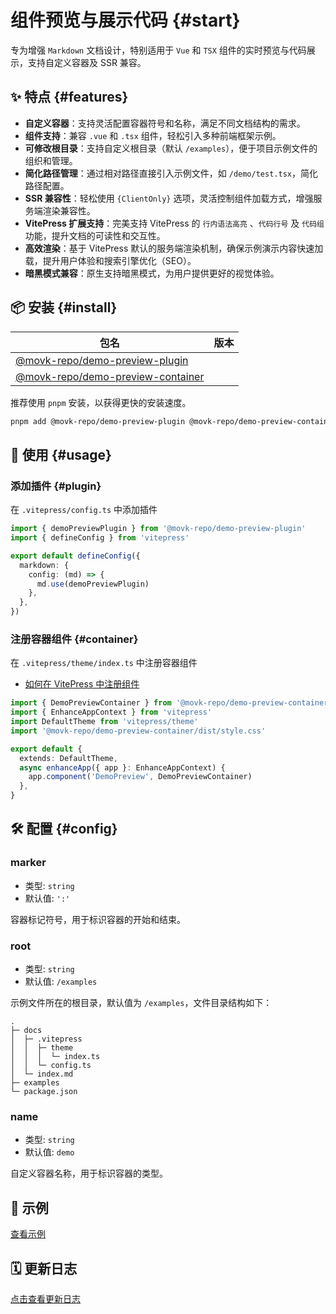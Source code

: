 # 组件预览与展示代码 {#start}

专为增强 `Markdown` 文档设计，特别适用于 `Vue` 和 `TSX` 组件的实时预览与代码展示，支持自定义容器及 SSR 兼容。

## ✨ 特点 {#features}

- **自定义容器**：支持灵活配置容器符号和名称，满足不同文档结构的需求。
- **组件支持**：兼容 `.vue` 和 `.tsx` 组件，轻松引入多种前端框架示例。
- **可修改根目录**：支持自定义根目录（默认 `/examples`），便于项目示例文件的组织和管理。
- **简化路径管理**：通过相对路径直接引入示例文件，如 `/demo/test.tsx`，简化路径配置。
- **SSR 兼容性**：轻松使用 `{ClientOnly}` 选项，灵活控制组件加载方式，增强服务端渲染兼容性。
- **VitePress 扩展支持**：完美支持 VitePress 的 `行内语法高亮` 、`代码行号` 及 `代码组` 功能，提升文档的可读性和交互性。
- **高效渲染**：基于 VitePress 默认的服务端渲染机制，确保示例演示内容快速加载，提升用户体验和搜索引擎优化（SEO）。
- **暗黑模式兼容**：原生支持暗黑模式，为用户提供更好的视觉体验。

## 📦 安装 {#install}

| 包名                                                                                                 | 版本                                                   |
| ---------------------------------------------------------------------------------------------------- | ------------------------------------------------------ |
| [@movk-repo/demo-preview-plugin](https://www.npmjs.com/package/@movk-repo/demo-preview-plugin)       | <MVPBadges name="@movk-repo/demo-preview-plugin" />    |
| [@movk-repo/demo-preview-container](https://www.npmjs.com/package/@movk-repo/demo-preview-container) | <MVPBadges name="@movk-repo/demo-preview-container" /> |

推荐使用 `pnpm` 安装，以获得更快的安装速度。

```bash
pnpm add @movk-repo/demo-preview-plugin @movk-repo/demo-preview-container
```

## 🚀 使用 {#usage}

### 添加插件 {#plugin}

在 `.vitepress/config.ts` 中添加插件

```ts twoslash
import { demoPreviewPlugin } from '@movk-repo/demo-preview-plugin'
import { defineConfig } from 'vitepress'

export default defineConfig({
  markdown: {
    config: (md) => {
      md.use(demoPreviewPlugin)
    },
  },
})
```

### 注册容器组件 {#container}

在 `.vitepress/theme/index.ts` 中注册容器组件

- [如何在 VitePress 中注册组件](https://vitepress.dev/zh/guide/extending-default-theme#registering-global-components)

```ts twoslash
import { DemoPreviewContainer } from '@movk-repo/demo-preview-container'
import { EnhanceAppContext } from 'vitepress'
import DefaultTheme from 'vitepress/theme'
import '@movk-repo/demo-preview-container/dist/style.css'

export default {
  extends: DefaultTheme,
  async enhanceApp({ app }: EnhanceAppContext) {
    app.component('DemoPreview', DemoPreviewContainer)
  },
}
```

## 🛠️ 配置 {#config}

### marker

- 类型: `string`
- 默认值: `':'`

容器标记符号，用于标识容器的开始和结束。

### root

- 类型: `string`
- 默认值: `/examples`

示例文件所在的根目录，默认值为 `/examples`，文件目录结构如下：

```text
.
├─ docs
│  ├─ .vitepress
│  │  ├─ theme
│  │  │  └─ index.ts
│  │  └─ config.ts
│  └─ index.md
├─ examples
└─ package.json
```

### name

- 类型: `string`
- 默认值: `demo`

自定义容器名称，用于标识容器的类型。

## 📝 示例

[查看示例](https://mhaibaraai.github.io/zh/guide/demo-preview#example)

## 🗓️ 更新日志

[点击查看更新日志](https://mhaibaraai.github.io/zh/guide/demo-preview#changelog-container)
